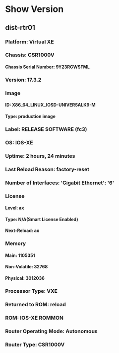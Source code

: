 

# Show Version
## dist-rtr01
### Platform: Virtual XE
### Chassis: CSR1000V
#### Chassis Serial Number: 9Y23RGWSFML
### Version: 17.3.2
### Image
#### ID: X86_64_LINUX_IOSD-UNIVERSALK9-M
#### Type: production image
### Label: RELEASE SOFTWARE (fc3)
### OS: IOS-XE
### Uptime: 2 hours, 24 minutes
### Last Reload Reason: factory-reset
### Number of Interfaces: 'Gigabit Ethernet': '6'
### License
#### Level: ax
#### Type: N/A(Smart License Enabled)
#### Next-Reload: ax
### Memory
#### Main: 1105351
#### Non-Volatile: 32768
#### Physical: 3012036
### Processor Type: VXE
### Returned to ROM: reload
### ROM: IOS-XE ROMMON
### Router Operating Mode: Autonomous
### Router Type: CSR1000V